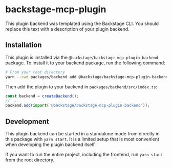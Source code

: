 # backstage-mcp-plugin

This plugin backend was templated using the Backstage CLI. You should replace this text with a description of your plugin backend.

## Installation

This plugin is installed via the `@backstage/backstage-mcp-plugin-backend` package. To install it to your backend package, run the following command:

```bash
# From your root directory
yarn --cwd packages/backend add @backstage/backstage-mcp-plugin-backend
```

Then add the plugin to your backend in `packages/backend/src/index.ts`:

```ts
const backend = createBackend();
// ...
backend.add(import('@backstage/backstage-mcp-plugin-backend'));
```

## Development

This plugin backend can be started in a standalone mode from directly in this
package with `yarn start`. It is a limited setup that is most convenient when
developing the plugin backend itself.

If you want to run the entire project, including the frontend, run `yarn start` from the root directory.
